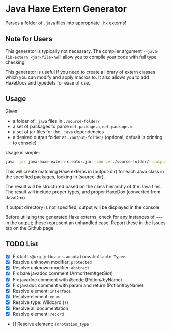 # Java Haxe Extern Generator

Parses a folder of `.java` files into appropriate `.hx` externs!

## Note for Users

This generator is typically not necessary. The compiler argument `--java-lib-extern <jar-file>` will allow you to compile your code with full type checking.

This generator is useful if you need to create a library of extern classes which you can modify and apply macros to. It also allows you to add HaxeDocs and typedefs for ease of use.

## Usage

Given:
- a folder of `.java` files in `./source-folder/`
- a set of packages to parse `net.package.a`, `net.package.b`
- a set of jar files for the `.java` dependencies
- a desired output folder at `./output-folder/` (optional, defualt is printing to console)

Usage is simple:

```bash
java -jar java-haxe-extern-creator.jar -source ./source-folder/ -output ./output-folder/ --packages net.package.a:net.package.b -classpath ./1.jar;./2.jar
```

This will create matching Haxe externs in (output-dir) for each Java class in the specified packages, looking in (source-dir).

The result will be structured based on the class hierarchy of the Java files. The result will include proper types, and proper HaxeDox (converted from JavaDox).

If output directory is not specified, output will be displayed in the console.

Before utilizing the generated Haxe externs, check for any instances of `~~~` in the output; these represent an unhandled case. Report these in the Issues tab on the Github page.

## TODO List

- [X] Fix `Null<@org.jetbrains.annotations.Nullable Type>`
- [X] Resolve unknown modifier: `protected`
- [X] Resolve unknown modifier: `abstract`
- [X] Fix bare javadoc comment (ArmorItem#getSlot)
- [X] Fix javadoc comment with @code (Potion#byName)
- [X] Fix javadoc comment with param and return (Potion#byName)
- [X] Resolve element: `interface`
- [X] Resolve element: `enum`
- [X] Resolve type: Wildcard (`?`)
- [X] Resolve all documentation
- [X] Resolve element: `record`
- [] Resolve element: `annotation_type`
